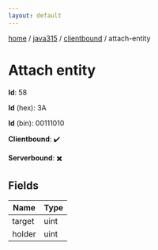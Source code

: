 ```yaml
---
layout: default
---
```


[home](/)  /  [java315](/protocol/java315)  /  [clientbound](/protocol/java315/clientbound)  /  attach-entity

# Attach entity

**Id**: 58

**Id** (hex): 3A

**Id** (bin): 00111010

**Clientbound**: ✔️

**Serverbound**: ✖️

## Fields

Name | Type
---|---
target | uint
holder | uint

